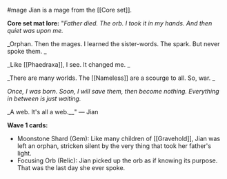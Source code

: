 #mage
Jian is a mage from the [[Core set]].

__Core set mat lore:__
"_Father died. The orb. I took it in my hands. And then quiet was upon me._  
  
_Orphan. Then the mages. I learned the sister-words. The spark. But never spoke them.  _
  
_Like [[Phaedraxa]], I see. It changed me.  _
  
_There are many worlds. The [[Nameless]] are a scourge to all. So, war.  _
  
_Once, I was born. Soon, I will save them, then become nothing. Everything in between is just waiting._
  
_A web. It's all a web.__" ― Jian

__Wave 1 cards:__
+ Moonstone Shard (Gem): Like many children of [[Gravehold]], Jian was left an orphan, stricken silent by the very thing that took her father's light.
+ Focusing Orb (Relic): Jian picked up the orb as if knowing its purpose. That was the last day she ever spoke.